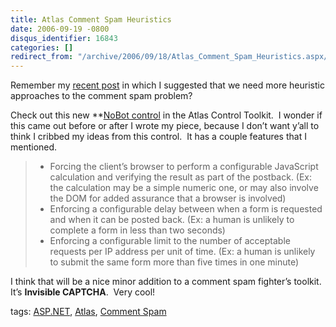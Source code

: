 ```yaml
---
title: Atlas Comment Spam Heuristics
date: 2006-09-19 -0800
disqus_identifier: 16843
categories: []
redirect_from: "/archive/2006/09/18/Atlas_Comment_Spam_Heuristics.aspx/"
---
```


Remember my [recent
post](https://haacked.com/archive/2006/08/29/Comment_Spam_Heuristics.aspx)
in which I suggested that we need more heuristic approaches to the
comment spam problem?

Check out this new **[NoBot
control](http://atlas.asp.net/atlastoolkit/NoBot/NoBot.aspx) in the
Atlas Control Toolkit.  I wonder if this came out before or after I
wrote my piece, because I don’t want y’all to think I cribbed my ideas
from this control.  It has a couple features that I mentioned.

> -   Forcing the client’s browser to perform a configurable JavaScript
>     calculation and verifying the result as part of the postback. (Ex:
>     the calculation may be a simple numeric one, or may also involve
>     the DOM for added assurance that a browser is involved)
> -   Enforcing a configurable delay between when a form is requested
>     and when it can be posted back. (Ex: a human is unlikely to
>     complete a form in less than two seconds)
> -   Enforcing a configurable limit to the number of acceptable
>     requests per IP address per unit of time. (Ex: a human is unlikely
>     to submit the same form more than five times in one minute)

I think that will be a nice minor addition to a comment spam fighter’s
toolkit. It’s **Invisible CAPTCHA**.  Very cool!

tags: [ASP.NET](http://technorati.com/tag/ASP.NET),
[Atlas](http://technorati.com/tag/Atlas), [Comment
Spam](http://technorati.com/tag/Comment+Spam)

